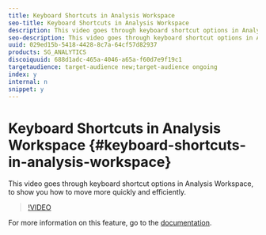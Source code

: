 ```yaml
---
title: Keyboard Shortcuts in Analysis Workspace
seo-title: Keyboard Shortcuts in Analysis Workspace
description: This video goes through keyboard shortcut options in Analysis Workspace, to show you how to move more quickly and efficiently. 
seo-description: This video goes through keyboard shortcut options in Analysis Workspace, to show you how to move more quickly and efficiently. 
uuid: 029ed15b-5418-4428-8c7a-64cf57d82937
products: SG_ANALYTICS
discoiquuid: 688d1adc-465a-4046-a65a-f60d7e9f19c1
targetaudience: target-audience new;target-audience ongoing
index: y
internal: n
snippet: y
---
```


# Keyboard Shortcuts in Analysis Workspace {#keyboard-shortcuts-in-analysis-workspace}

This video goes through keyboard shortcut options in Analysis Workspace, to show you how to move more quickly and efficiently.

>[!VIDEO](https://video.tv.adobe.com/v/23984/?quality=12)

For more information on this feature, go to the [documentation](https://marketing.adobe.com/resources/help/en_US/analytics/analysis-workspace/fa_shortcut_keys.html).